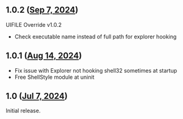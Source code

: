 ## 1.0.2 ([Sep 7, 2024](https://github.com/ramensoftware/windhawk-mods/blob/c29c34158db1e514c7aac0c0107e8e2f73944277/mods/uifile-override.wh.cpp))

UIFILE Override v1.0.2

* Check executable name instead of full path for explorer hooking

## 1.0.1 ([Aug 14, 2024](https://github.com/ramensoftware/windhawk-mods/blob/632302ab902c1d9adb22ad003bb27e41897ca79e/mods/uifile-override.wh.cpp))

* Fix issue with Explorer not hooking shell32 sometimes at startup
* Free ShellStyle module at uninit

## 1.0 ([Jul 7, 2024](https://github.com/ramensoftware/windhawk-mods/blob/5a35e8af0e0dedd36d5dc3b800cba300739a518c/mods/uifile-override.wh.cpp))

Initial release.
